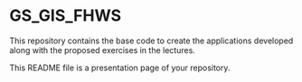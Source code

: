 # GS_GIS_FHWS
This repository contains the base code to create the applications developed along with the proposed exercises in the lectures.

This README file is a presentation page of your repository.
